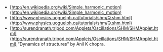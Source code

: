 - [http://en.wikipedia.org/wiki/Simple_harmonic_motion](http://en.wikipedia.org/wiki/Simple_harmonic_motion)
- [http://www.physics.uoguelph.ca/tutorials/shm/Q.shm.html](http://www.physics.uoguelph.ca/tutorials/shm/Q.shm.html)
- [http://surendranath.tripod.com/Applets/Oscillations/SHM/SHMApplet.html](http://surendranath.tripod.com/Applets/Oscillations/SHM/SHMApplet.html)
“Dynamics of structures” by Anil K chopra.